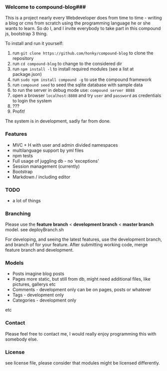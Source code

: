 ### Welcome to compound-blog###

This is a project nearly every Webdeveloper does from time to time - writing a blog or cms from scratch using the programming language he or she wants to learn. So do I, and I invite everybody to take part in this compound js, bootstrap 3 thing.

To install and run it yourself:

1. run  ```git clone https://github.com/honky/compound-blog``` to clone the repository
2. run  ```cd compound-blog``` to change to the considered dir
3. run  ```npm install -l``` to install required modules (see a list at package.json)
4. run  ```sudo npm install compound -g``` to use the compound framework
5. run  ```compound seed``` to seed the sqlite database with sample data
6. to run the server in debug mode use:  ```compound server 8888```
7. open a browser ```localhost:8888``` and try  ```user``` and  ```password``` as credentials to login the system
8. ???
9. Profit!

The system is in development, sadly far from done. 

### Features ###

* MVC + H with user and admin divided namespaces
* multilanguage support by yml files
* npm tests
* Full usage of juggling db - no 'exceptions'
* Session management (currently) 
* Bootstrap
* Markdown / including editor

### TODO ###

* a lot of things


### Branching ###

Please use the **feature branch** < **development branch** < **master branch** model.
see deployBranch.sh

For developing, and seeing the latest features, use the development branch, and branch of for your feature.
After submitting working code, merge feature branch and development. 

### Models ###

* Posts
	imagine blog posts
* Pages 
	more static, but still from db, might need additional files, like pictures, gallerys etc
* Comments - development only
	can be on pages, posts or whatever
* Tags - development only
* Categories - development only

etc


### Contact ###

Please feel free to contact me, I would really enjoy programming this with somebody else.

### License ###

see license file, please consider that modules might be licensed differently.


